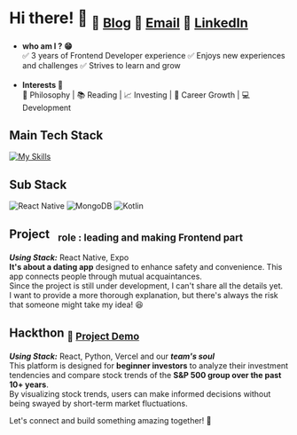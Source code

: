 # Hi there! 👋 <sub>📖 [Blog](https://keep-trying-until-the-end.tistory.com/) 📧 [Email](mailto:saemmilee1231@gmail.com) 🔗 [LinkedIn](https://www.linkedin.com/in/saemmi-lee1231/)</sub>

- **who am I ? 😁** 
<br> ✅ 3 years of Frontend Developer experience
✅ Enjoys new experiences and challenges
✅ Strives to learn and grow<br><br>
- **Interests 🧠**  
📖 Philosophy | 📚 Reading | 📈 Investing | 💼 Career Growth | 💻 Development

## Main Tech Stack
[![My Skills](https://skillicons.dev/icons?i=javascript,typescript,html,css,react,git,java,mysql&perline=8)](https://skillicons.dev)

## Sub Stack
![React Native](https://img.shields.io/badge/react_native-%2320232a.svg?style=for-the-badge&logo=react&logoColor=%2361DAFB)
![MongoDB](https://img.shields.io/badge/MongoDB-%234ea94b.svg?style=for-the-badge&logo=mongodb&logoColor=white)
![Kotlin](https://img.shields.io/badge/kotlin-%237F52FF.svg?style=for-the-badge&logo=kotlin&logoColor=white)

## Project  &nbsp;  <sub>role  : leading and making Frontend part </sub>
***Using Stack:*** React Native, Expo
<br>**It's about a dating app** designed to enhance safety and convenience. This app connects people through mutual acquaintances.
<br>Since the project is still under development, I can't share all the details yet. 
<br>I want to provide a more thorough explanation, but there's always the risk that someone might take my idea! 😆

## Hackthon  <sub>📼 [Project Demo](https://github.com/your-username/your-repo-name/blob/main/demo.gif)</sub>
***Using Stack:*** React, Python, Vercel and our ***team's soul***
<br>This platform is designed for **beginner investors** to analyze their investment tendencies and compare stock trends of the **S&P 500 group over the past 10+ years**. 
<br>By visualizing stock trends, users can make informed decisions without being swayed by short-term market fluctuations.

Let's connect and build something amazing together! 🚀

